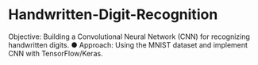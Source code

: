 # Handwritten-Digit-Recognition
Objective: Building a Convolutional Neural Network (CNN) for recognizing handwritten
digits.
● Approach: Using the MNIST dataset and implement CNN with TensorFlow/Keras.
